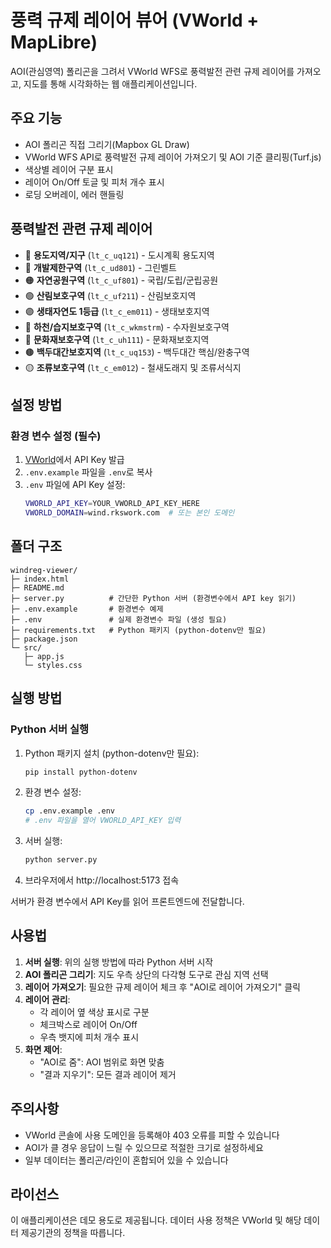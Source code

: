 # 풍력 규제 레이어 뷰어 (VWorld + MapLibre)

AOI(관심영역) 폴리곤을 그려서 VWorld WFS로 풍력발전 관련 규제 레이어를 가져오고, 지도를 통해 시각화하는 웹 애플리케이션입니다.

## 주요 기능
- AOI 폴리곤 직접 그리기(Mapbox GL Draw)
- VWorld WFS API로 풍력발전 규제 레이어 가져오기 및 AOI 기준 클리핑(Turf.js)
- 색상별 레이어 구분 표시
- 레이어 On/Off 토글 및 피처 개수 표시
- 로딩 오버레이, 에러 핸들링

## 풍력발전 관련 규제 레이어
- 🔵 **용도지역/지구** (`lt_c_uq121`) - 도시계획 용도지역
- 🔴 **개발제한구역** (`lt_c_ud801`) - 그린벨트
- 🟠 **자연공원구역** (`lt_c_uf801`) - 국립/도립/군립공원
- 🟢 **산림보호구역** (`lt_c_uf211`) - 산림보호지역
- 🟣 **생태자연도 1등급** (`lt_c_em011`) - 생태보호지역
- 🔷 **하천/습지보호구역** (`lt_c_wkmstrm`) - 수자원보호구역
- 🔴 **문화재보호구역** (`lt_c_uh111`) - 문화재보호지역
- 🟤 **백두대간보호지역** (`lt_c_uq153`) - 백두대간 핵심/완충구역
- 🟡 **조류보호구역** (`lt_c_em012`) - 철새도래지 및 조류서식지

## 설정 방법

### 환경 변수 설정 (필수)

1. [VWorld](https://www.vworld.kr/dev/v4dv_2ddataguide2_s001.do)에서 API Key 발급
2. `.env.example` 파일을 `.env`로 복사
3. `.env` 파일에 API Key 설정:
   ```bash
   VWORLD_API_KEY=YOUR_VWORLD_API_KEY_HERE
   VWORLD_DOMAIN=wind.rkswork.com  # 또는 본인 도메인
   ```

## 폴더 구조
```
windreg-viewer/
├─ index.html
├─ README.md
├─ server.py          # 간단한 Python 서버 (환경변수에서 API key 읽기)
├─ .env.example       # 환경변수 예제
├─ .env               # 실제 환경변수 파일 (생성 필요)
├─ requirements.txt   # Python 패키지 (python-dotenv만 필요)
├─ package.json
└─ src/
   ├─ app.js
   └─ styles.css
```

## 실행 방법

### Python 서버 실행

1. Python 패키지 설치 (python-dotenv만 필요):
   ```bash
   pip install python-dotenv
   ```

2. 환경 변수 설정:
   ```bash
   cp .env.example .env
   # .env 파일을 열어 VWORLD_API_KEY 입력
   ```

3. 서버 실행:
   ```bash
   python server.py
   ```

4. 브라우저에서 http://localhost:5173 접속

서버가 환경 변수에서 API Key를 읽어 프론트엔드에 전달합니다.

## 사용법

1. **서버 실행**: 위의 실행 방법에 따라 Python 서버 시작
2. **AOI 폴리곤 그리기**: 지도 우측 상단의 다각형 도구로 관심 지역 선택
3. **레이어 가져오기**: 필요한 규제 레이어 체크 후 "AOI로 레이어 가져오기" 클릭
4. **레이어 관리**:
   - 각 레이어 옆 색상 표시로 구분
   - 체크박스로 레이어 On/Off
   - 우측 뱃지에 피처 개수 표시
5. **화면 제어**:
   - "AOI로 줌": AOI 범위로 화면 맞춤
   - "결과 지우기": 모든 결과 레이어 제거

## 주의사항
- VWorld 콘솔에 사용 도메인을 등록해야 403 오류를 피할 수 있습니다
- AOI가 클 경우 응답이 느릴 수 있으므로 적절한 크기로 설정하세요
- 일부 데이터는 폴리곤/라인이 혼합되어 있을 수 있습니다

## 라이선스
이 애플리케이션은 데모 용도로 제공됩니다. 데이터 사용 정책은 VWorld 및 해당 데이터 제공기관의 정책을 따릅니다.